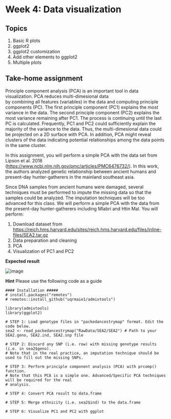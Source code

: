 # Week 4: Data visualization
## Topics
1. Basic R plots
2. ggplot2
3. ggplot2 customization
4. Add other elements to ggplot2
5. Multiple plots

## Take-home assignment
Principle component analysis (PCA) is an important tool in data visualization. PCA reduces multi-dimesional data  
by combining all features (variables) in the data and computing principle components (PC). The first principle component (PC1) explains the most variance in the data. The second principle component (PC2) explains the most variance remaining after PC1. The process is continuing until the last PC is calculated. Frequently,  PC1 and PC2 could sufficiently explain the majority of the variance to the data. Thus, the multi-dimesional data could be projected on a 2D surface with PCA. In addition, PCA might reveal clusters of the data indicating potential relationships among the data points in the same cluster.

In this assignment, you will perform a simple PCA with the data set from Lipson et al. 2018 (https://www.ncbi.nlm.nih.gov/pmc/articles/PMC6476732/). In this work, the authors analyzed genetic relationship between ancient humans and present-day hunter-gatherers in the mainland southeast asia. 

Since DNA samples from ancient humans were damaged, several techniques must be performed to impute the missing data so that the samples could be analyzed. The imputation techniques will be too advanced for this class. We will perform a simple PCA with the data from the present-day hunter-gatherers including Mlabri and Htin Mal. You will perform:
1) Download dataset from https://reich.hms.harvard.edu/sites/reich.hms.harvard.edu/files/inline-files/SEA2.tar.gz
2) Data preparation and cleaning
3) PCA
4) Visualization of PC1 and PC2

<b>Expected result</b></br>

![image](https://user-images.githubusercontent.com/9914505/140707137-7a245226-42bb-4880-a533-cd3d810c1305.png)

<b>Hint</b>
Please use the following code as a guide

```
#### Installation #####
# install.packages("remotes")
# remotes::install_github("uqrmaie1/admixtools")

library(admixtools)
library(ggplot2)

# STEP 1: Load genotype files in "packedancestrymap" format. Edit the code below.
sea2 <- read_packedancestrymap("RawData/SEA2/SEA2") # Path to your SEA2.geno, SEA2.ind, SEA2.snp file

# STEP 2: Discard any SNP (i.e. row) with missing genotype results (i.e. in sea2$geno).
# Note that in the real practice, an imputation technique should be used to fill out the missing SNPs.

# STEP 3: Perform principle component analysis (PCA) with prcomp() function.
# Note that this PCA is a simple one. Advanced/Specific PCA techniques will be required for the real
# analysis.

# STEP 4: Convert PCA result to data.frame

# STEP 5: Merge ethnicity (i.e. sea2$ind) to the data.frame

# STEP 6: Visualize PC1 and PC2 with ggplot

```
